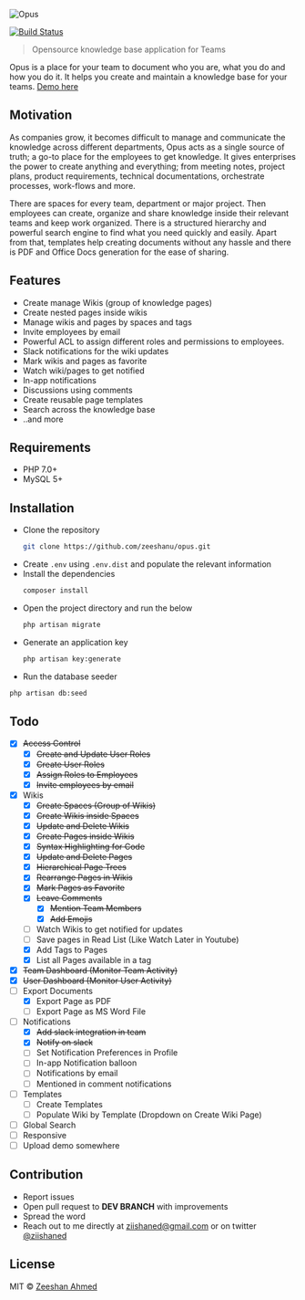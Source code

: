 ![Opus](http://i.imgur.com/WZvXEXY.png)

[![Build Status](https://travis-ci.org/zeeshanu/opus.svg?branch=master)](https://travis-ci.org/zeeshanu/opus)
> Opensource knowledge base application for Teams

Opus is a place for your team to document who you are, what you do and how you do it. It helps you create and maintain a knowledge base for your teams. [Demo here](https://github.com/zeeshanu/opus/blob/master/demo.md) 


## Motivation
As companies grow, it becomes difficult to manage and communicate the knowledge across different departments, Opus acts as a single source of truth; a go-to place for the employees to get knowledge. It gives enterprises the power to create anything and everything; from meeting notes, project plans, product requirements, technical documentations, orchestrate processes, work-flows and more. 

There are spaces for every team, department or major project. Then employees can create, organize and share knowledge inside their relevant teams and keep work organized. There is a structured hierarchy and powerful search engine to find what you need quickly and easily. Apart from that, templates help creating documents without any hassle and there is PDF and Office Docs generation for the ease of sharing.

## Features

* Create manage Wikis (group of knowledge pages)
* Create nested pages inside wikis
* Manage wikis and pages by spaces and tags
* Invite employees by email
* Powerful ACL to assign different roles and permissions to employees.
* Slack notifications for the wiki updates
* Mark wikis and pages as favorite
* Watch wiki/pages to get notified
* In-app notifications
* Discussions using comments
* Create reusable page templates
* Search across the knowledge base
* ..and more

## Requirements

* PHP 7.0+
* MySQL 5+

## Installation

- Clone the repository
  ```bash
  git clone https://github.com/zeeshanu/opus.git
  ```
- Create `.env` using `.env.dist` and populate the relevant information
- Install the dependencies
  ```bash
  composer install
  ```
- Open the project directory and run the below
  ```bash
  php artisan migrate
  ``` 
- Generate an application key
  ```bash
  php artisan key:generate
  ```
- Run the database seeder
```bash
php artisan db:seed
```

## Todo

- [x] ~~Access Control~~
  - [x] ~~Create and Update User Roles~~ 
  - [x] ~~Create User Roles~~
  - [x] ~~Assign Roles to Employees~~
  - [x] ~~Invite employees by email~~
- [x] Wikis
  - [x] ~~Create Spaces (Group of Wikis)~~ 
  - [x] ~~Create Wikis inside Spaces~~
  - [x] ~~Update and Delete Wikis~~
  - [x] ~~Create Pages inside Wikis~~
  - [x] ~~Syntax Highlighting for Code~~
  - [x] ~~Update and Delete Pages~~
  - [x] ~~Hierarchical Page Trees~~
  - [x] ~~Rearrange Pages in Wikis~~
  - [x] ~~Mark Pages as Favorite~~
  - [x] ~~Leave Comments~~
    - [x] ~~Mention Team Members~~
    - [x] ~~Add Emojis~~
  - [ ] Watch Wikis to get notified for updates
  - [ ] Save pages in Read List (Like Watch Later in Youtube)
  - [x] Add Tags to Pages
  - [x] List all Pages available in a tag
- [x] ~~Team Dashboard (Monitor Team Activity)~~
- [x] ~~User Dashboard (Monitor User Activity)~~
- [ ] Export Documents
    - [x] Export Page as PDF
    - [ ] Export Page as MS Word File
- [ ] Notifications  
  - [x] ~~Add slack integration in team~~
  - [x] ~~Notify on slack~~
  - [ ] Set Notification Preferences in Profile
  - [ ] In-app Notification balloon
  - [ ] Notifications by email
  - [ ] Mentioned in comment notifications
- [ ] Templates
  - [ ] Create Templates
  - [ ] Populate Wiki by Template (Dropdown on Create Wiki Page)
- [ ] Global Search
- [ ] Responsive
- [ ] Upload demo somewhere

## Contribution

* Report issues
* Open pull request to **DEV BRANCH** with improvements
* Spread the word
* Reach out to me directly at ziishaned@gmail.com or on twitter [@ziishaned](https://twitter.com/ziishaned)

## License
MIT © [Zeeshan Ahmed](https://github.com/zeeshanu)
